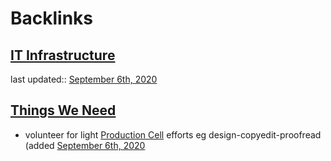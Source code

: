 
# Backlinks
## [IT Infrastructure](<IT Infrastructure.md>)
last updated:: [September 6th, 2020](<September 6th, 2020.md>)

## [Things We Need](<Things We Need.md>)
- volunteer for light [Production Cell](<Production Cell.md>) efforts eg design-copyedit-proofread (added [September 6th, 2020](<September 6th, 2020.md>)

